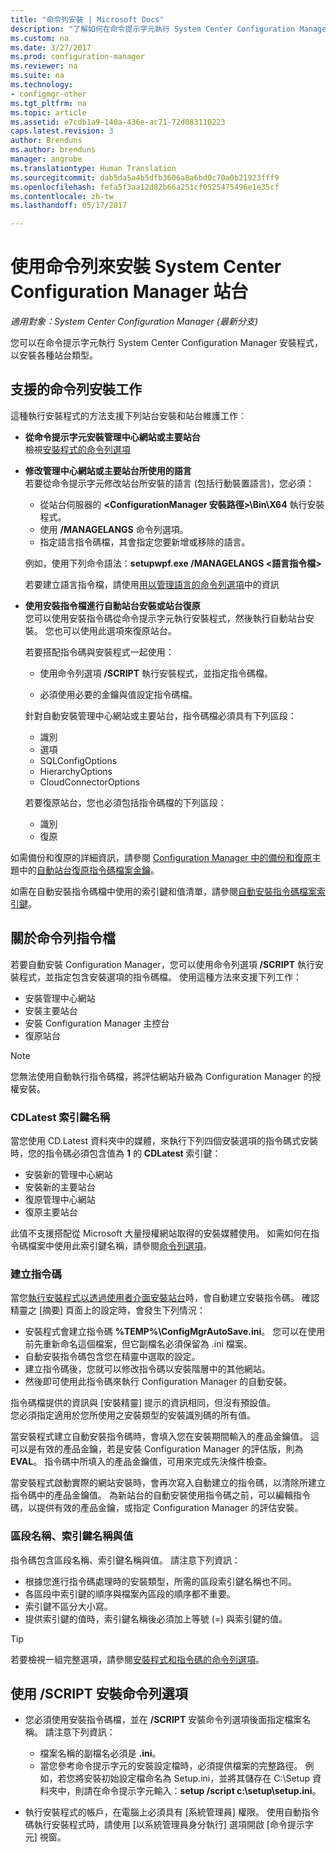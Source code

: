 ```yaml
---
title: "命令列安裝 | Microsoft Docs"
description: "了解如何在命令提示字元執行 System Center Configuration Manager 安裝程式，以進行各種站台安裝。"
ms.custom: na
ms.date: 3/27/2017
ms.prod: configuration-manager
ms.reviewer: na
ms.suite: na
ms.technology:
- configmgr-other
ms.tgt_pltfrm: na
ms.topic: article
ms.assetid: e7cdb1a9-140a-436e-ac71-72d083110223
caps.latest.revision: 3
author: Brenduns
ms.author: brenduns
manager: angrobe
ms.translationtype: Human Translation
ms.sourcegitcommit: dab5da5a4b5dfb3606a8a6bd0c70a0b21923fff9
ms.openlocfilehash: fefa5f3aa12d82b66a251cf0525475496e1e35cf
ms.contentlocale: zh-tw
ms.lasthandoff: 05/17/2017

---
```

# <a name="use-a-command-line-to-install-system-center-configuration-manager-sites"></a>使用命令列來安裝 System Center Configuration Manager 站台

*適用對象：System Center Configuration Manager (最新分支)*

 您可以在命令提示字元執行 System Center Configuration Manager 安裝程式，以安裝各種站台類型。

## <a name="supported-tasks-for-command-line-installations"></a>支援的命令列安裝工作
 這種執行安裝程式的方法支援下列站台安裝和站台維護工作︰

-   **從命令提示字元安裝管理中心網站或主要站台**  
  檢視[安裝程式的命令列選項](../../../../core/servers/deploy/install/command-line-options-for-setup.md)

-  **修改管理中心網站或主要站台所使用的語言**  
    若要從命令提示字元修改站台所安裝的語言 (包括行動裝置語言)，您必須：  

     -   從站台伺服器的 **&lt;ConfigurationManager 安裝路徑\>\Bin\X64** 執行安裝程式。
     -   使用 **/MANAGELANGS** 命令列選項。
     -   指定語言指令碼檔，其會指定您要新增或移除的語言。  

    例如，使用下列命令語法：**setupwpf.exe /MANAGELANGS &lt;語言指令檔\>**  

    若要建立語言指令檔，請使用[用以管理語言的命令列選項](../../../../core/servers/deploy/install/command-line-options-for-setup.md#bkmk_Lang)中的資訊  

-  **使用安裝指令檔進行自動站台安裝或站台復原**  
    您可以使用安裝指令碼從命令提示字元執行安裝程式，然後執行自動站台安裝。 您也可以使用此選項來復原站台。    

    若要搭配指令碼與安裝程式一起使用：  

    -   使用命令列選項 **/SCRIPT** 執行安裝程式，並指定指令碼檔。  

    -   必須使用必要的金鑰與值設定指令碼檔。  

    針對自動安裝管理中心網站或主要站台，指令碼檔必須具有下列區段：  

    -   識別    
    -   選項    
    -   SQLConfigOptions    
      -   HierarchyOptions    
    -   CloudConnectorOptions   

    若要復原站台，您也必須包括指令碼檔的下列區段：  

    -   識別  
    -   復原

如需備份和復原的詳細資訊，請參閱 [Configuration Manager 中的備份和復原](../../../../protect/understand/backup-and-recovery.md)主題中的[自動站台復原指令碼檔案金鑰](../../../../protect/understand/backup-and-recovery.md#BKMK_UnattendedSiteRecoveryKeys)。  

如需在自動安裝指令碼檔中使用的索引鍵和值清單，請參閱[自動安裝指令碼檔案索引鍵](../../../../core/servers/deploy/install/command-line-options-for-setup.md#bkmk_Unattended)。  

## <a name="about-the-command-line-script-file"></a>關於命令列指令檔  
 若要自動安裝 Configuration Manager，您可以使用命令列選項 **/SCRIPT** 執行安裝程式，並指定包含安裝選項的指令碼檔。 使用這種方法來支援下列工作：  

-   安裝管理中心網站  
-   安裝主要站台  
-   安裝 Configuration Manager 主控台  
-   復原站台  

> [!NOTE]  
>  您無法使用自動執行指令碼檔，將評估網站升級為 Configuration Manager 的授權安裝。  

### <a name="the-cdlatest-key-name"></a>CDLatest 索引鍵名稱
當您使用 CD.Latest 資料夾中的媒體，來執行下列四個安裝選項的指令碼式安裝時，您的指令碼必須包含值為 **1** 的 **CDLatest** 索引鍵：
- 安裝新的管理中心網站
- 安裝新的主要站台
- 復原管理中心網站
- 復原主要站台 

此值不支援搭配從 Microsoft 大量授權網站取得的安裝媒體使用。
如需如何在指令碼檔案中使用此索引鍵名稱，請參閱[命令列選項](/sccm/core/servers/deploy/install/command-line-options-for-setup)。



### <a name="create-the-script"></a>建立指令碼
當您[執行安裝程式以透過使用者介面安裝站台](../../../../core/servers/deploy/install/use-the-setup-wizard-to-install-sites.md)時，會自動建立安裝指令碼。  確認精靈之 [摘要] 頁面上的設定時，會發生下列情況：  

-   安裝程式會建立指令碼 **%TEMP%\ConfigMgrAutoSave.ini**。  您可以在使用前先重新命名這個檔案，但它副檔名必須保留為 .ini 檔案。  
-   自動安裝指令碼包含您在精靈中選取的設定。  
-   建立指令碼後，您就可以修改指令碼以安裝階層中的其他網站。  
-   然後即可使用此指令碼來執行 Configuration Manager 的自動安裝。  

指令碼檔提供的資訊與 [安裝精靈] 提示的資訊相同，但沒有預設值。   
您必須指定適用於您所使用之安裝類型的安裝識別碼的所有值。   

當安裝程式建立自動安裝指令碼時，會填入您在安裝期間輸入的產品金鑰值。 這可以是有效的產品金鑰，若是安裝 Configuration Manager 的評估版，則為 **EVAL**。 指令碼中所填入的產品金鑰值，可用來完成先決條件檢查。   

當安裝程式啟動實際的網站安裝時，會再次寫入自動建立的指令碼，以清除所建立指令碼中的產品金鑰值。 為新站台的自動安裝使用指令碼之前，可以編輯指令碼，以提供有效的產品金鑰，或指定 Configuration Manager 的評估安裝。  

### <a name="section-names-key-names-and-values"></a>區段名稱、索引鍵名稱與值
指令碼包含區段名稱、索引鍵名稱與值。 請注意下列資訊：
-   根據您進行指令碼處理時的安裝類型，所需的區段索引鍵名稱也不同。
-   各區段中索引鍵的順序與檔案內區段的順序都不重要。     
-   索引鍵不區分大小寫。  
-   提供索引鍵的值時，索引鍵名稱後必須加上等號 (=) 與索引鍵的值。    

> [!TIP]  
>  若要檢視一組完整選項，請參閱[安裝程式和指令碼的命令列選項](../../../../core/servers/deploy/install/command-line-options-for-setup.md)。  

## <a name="use-the-script-setup-command-line-option"></a>使用 /SCRIPT 安裝命令列選項

-   您必須使用安裝指令碼檔，並在 **/SCRIPT** 安裝命令列選項後面指定檔案名稱。 請注意下列資訊：   
    -   檔案名稱的副檔名必須是 **.ini**。  
    -   當您參考命令提示字元的安裝設定檔時，必須提供檔案的完整路徑。 例如，若您將安裝初始設定檔命名為 Setup.ini，並將其儲存在 C:\Setup 資料夾中，則請在命令提示字元輸入：**setup /script c:\setup\setup.ini**。  

-   執行安裝程式的帳戶，在電腦上必須具有 [系統管理員] 權限。 使用自動指令碼執行安裝程式時，請使用 [以系統管理員身分執行] 選項開啟 [命令提示字元] 視窗。   

